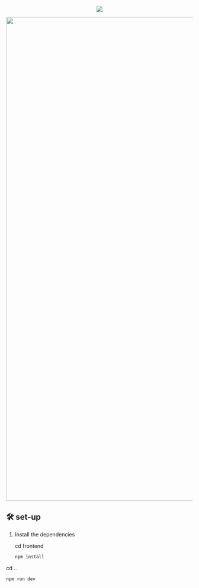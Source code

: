 <p align="center">
  <img src="https://img.icons8.com/color/48/000000/magritte.png"/>
</p>

<img width="1306" alt="" src="https://github.com/thatobaloyi/thato/assets/102561962/9d8046ae-eab5-42c5-bdfb-76e0b473c0ea">

## 🛠 set-up

1. Install the dependencies

   cd frontend

   ```sh
   npm install
   ```
  cd ..

  ```sh
  npm run dev
  ```

